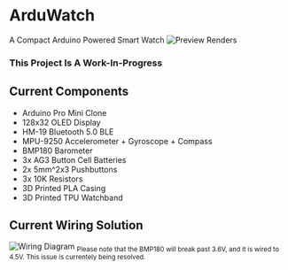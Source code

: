 # ArduWatch
A Compact Arduino Powered Smart Watch
![Preview Renders](https://i.imgur.com/hQlIHFQ.jpg)
### This Project Is A Work-In-Progress

## Current Components
- Arduino Pro Mini Clone
- 128x32 OLED Display
- HM-19 Bluetooth 5.0 BLE
- MPU-9250 Accelerometer + Gyroscope + Compass
- BMP180 Barometer
- 3x AG3 Button Cell Batteries
- 2x 5mm^2x3 Pushbuttons
- 3x 10K Resistors
- 3D Printed PLA Casing
- 3D Printed TPU Watchband

## Current Wiring Solution
![Wiring Diagram](https://i.imgur.com/fTpShdJ.png)
<sub>Please note that the BMP180 will break past 3.6V, and it is wired to 4.5V. This issue is currentely being resolved.
</sub>
